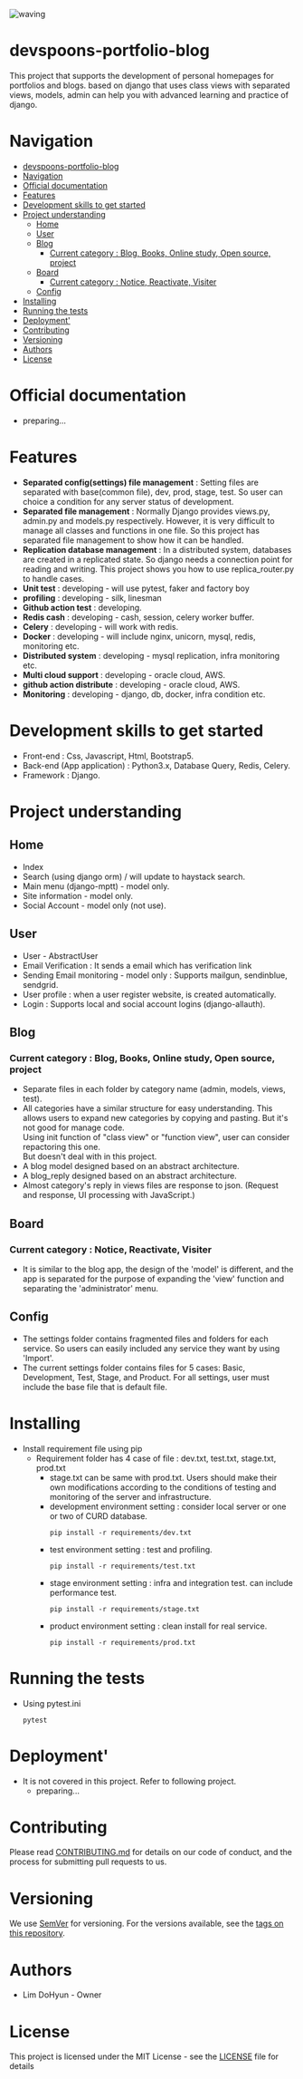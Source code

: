 ![waving](https://capsule-render.vercel.app/api?type=waving&height=200&text=devspoons-portfolio-blog&fontSize=60&fontAlign=50&fontAlignY=40&color=gradient)

# devspoons-portfolio-blog
This project that supports the development of personal homepages for portfolios and blogs. based on django that uses class views with separated views, models, admin can help you with advanced learning and practice of django.
# Navigation
- [devspoons-portfolio-blog](#devspoons-portfolio-blog)
- [Navigation](#navigation)
- [Official documentation](#official-documentation)
- [Features](#features)
- [Development skills to get started](#development-skills-to-get-started)
- [Project understanding](#project-understanding)
  - [Home](#home)
  - [User](#user)
  - [Blog](#blog)
    - [Current category : Blog, Books, Online study, Open source, project](#current-category--blog-books-online-study-open-source-project)
  - [Board](#board)
    - [Current category : Notice, Reactivate, Visiter](#current-category--notice-reactivate-visiter)
  - [Config](#config)
- [Installing](#installing)
- [Running the tests](#running-the-tests)
- [Deployment'](#deployment)
- [Contributing](#contributing)
- [Versioning](#versioning)
- [Authors](#authors)
- [License](#license)
# Official documentation
- preparing...
# Features
- **Separated config(settings) file management** : Setting files are separated with base(common file), dev, prod, stage, test. So user can choice a condition for any server status of development.
- **Separated file management** : Normally Django provides views.py, admin.py and models.py respectively. However, it is very difficult to manage all classes and functions in one file. So this project has separated file management to show how it can be handled.
- **Replication database management** : In a distributed system, databases are created in a replicated state. So django needs a connection point for reading and writing. This project shows you how to use replica_router.py to handle cases.
- **Unit test** : developing - will use pytest, faker and factory boy
- **profiling** : developing - silk, linesman
- **Github action test** : developing.
- **Redis cash** : developing - cash, session, celery worker buffer.
- **Celery** : developing - will work with redis.
- **Docker** : developing - will include nginx, unicorn, mysql, redis, monitoring etc.
- **Distributed system** : developing - mysql replication, infra monitoring etc.
- **Multi cloud support** : developing - oracle cloud, AWS.
- **github action distribute** : developing - oracle cloud, AWS.
- **Monitoring** : developing - django, db, docker, infra condition etc.
# Development skills to get started
- Front-end : Css, Javascript, Html, Bootstrap5.
- Back-end (App application) : Python3.x, Database Query, Redis, Celery.
- Framework : Django.
# Project understanding
## Home
- Index
- Search (using django orm) / will update to haystack search.
- Main menu (django-mptt) - model only.
- Site information - model only.
- Social Account - model only (not use).
## User
- User - AbstractUser
- Email Verification : It sends a email which has verification link
- Sending Email monitoring - model only : Supports mailgun, sendinblue, sendgrid.
- User profile : when a user register website, is created automatically.
- Login : Supports local and social account logins (django-allauth).

## Blog
### Current category : Blog, Books, Online study, Open source, project
- Separate files in each folder by category name (admin, models, views, test).
- All categories have a similar structure for easy understanding. This allows users to expand new categories by copying and pasting. But it's not good for manage code.  
Using init function of "class view" or "function view", user can consider repactoring this one.  
But doesn't deal with in this project.
- A blog model designed based on an abstract architecture.
- A blog_reply designed based on an abstract architecture.
- Almost category's reply in views files are response to json. (Request and response, UI processing with JavaScript.)
## Board
### Current category : Notice, Reactivate, Visiter
- It is similar to the blog app, the design of the 'model' is different, and the app is separated for the purpose of expanding the 'view' function and separating the 'administrator' menu.
## Config
- The settings folder contains fragmented files and folders for each service. So users can easily included any service they want by using 'Import'.
- The current settings folder contains files for 5 cases: Basic, Development, Test, Stage, and Product. For all settings, user must include the base file that is default file.
# Installing
- Install requirement file using pip
  - Requirement folder has 4 case of file : dev.txt, test.txt, stage.txt, prod.txt
    - stage.txt can be same with prod.txt. Users should make their own modifications according to the conditions of testing and monitoring of the server and infrastructure.
    - development environment setting : consider local server or one or two of CURD database.
        ```
        pip install -r requirements/dev.txt
        ```
    - test environment setting : test and profiling.
        ```
        pip install -r requirements/test.txt
        ```
    - stage environment setting : infra and integration test. can include performance test.
        ```
        pip install -r requirements/stage.txt
        ```
    - product environment setting : clean install for real service.
        ```
        pip install -r requirements/prod.txt
        ```

# Running the tests
- Using pytest.ini
    ```
    pytest
    ```

# Deployment'
- It is not covered in this project. Refer to following project.
  - preparing...

# Contributing
Please read [CONTRIBUTING.md](https://github.com/devspoon/devspoon-portfolio-blog/blob/main/CONTRIBUTING.md) for details on our code of conduct, and the process for submitting pull requests to us.
# Versioning
We use [SemVer](https://semver.org/ "SemVer") for versioning. For the versions available, see the [tags on this repository](https://semver.org/ "repository tag").
# Authors
- Lim DoHyun - Owner
# License
This project is licensed under the MIT License - see the [LICENSE](https://github.com/devspoon/devspoon-portfolio-blog/blob/main/LICENSE) file for details